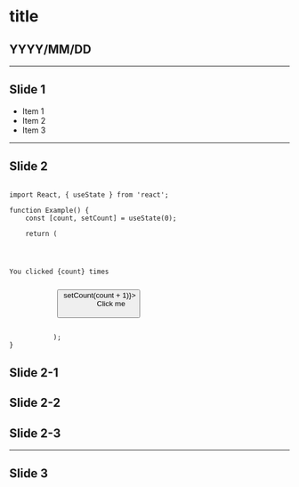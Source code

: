 <!-- .slide: class="title" -->

# title
## YYYY/MM/DD

---

## Slide 1

- Item 1 <!-- .element: class="fragment" data-fragment-index="1" -->
- Item 2 <!-- .element: class="fragment" data-fragment-index="2" -->
- Item 3 <!-- .element: class="fragment" data-fragment-index="3" -->

---

## Slide 2

<pre><code class="hljs" data-line-numbers="4,8-11">
import React, { useState } from 'react';

function Example() {
    const [count, setCount] = useState(0);

    return (
            <div>
            <p>You clicked {count} times</p>
            <button onClick={() => setCount(count + 1)}>
            Click me
            </button>
            </div>
           );
}
</code></pre>

>>>

<!-- .slide: data-transition="zoom" data-background="#aaaa00"-->

## Slide 2-1

>>>

<!-- .slide: data-transition="zoom" data-background="#aa00aa"-->

## Slide 2-2

>>>

<!-- .slide: data-transition="zoom" data-background="#00aaaa"-->

## Slide 2-3

---

## Slide 3

<section data-background-iframe="https://dev.classmethod.jp/" data-background-interactive></section>
